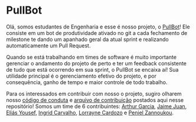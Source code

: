# PullBot

Olá, somos estudantes de Engenharia e esse é nosso projeto, o [PullBot](https://fga-eps-mds.github.io/PullBot)! Ele consiste em um bot de produtividade ativado no git a cada fechamento de milestone te dando um apanhado geral da atual sprint e realizando automaticamente um Pull Request. 

Quando se está trabalhando em times de software é muito importante gerenciar o andamento do projeto de perto e ter um feedback consistente de tudo que está ocorrendo em sua sprint, o PullBot se encaixa aí! Sua utilidade principal é o gerenciamento efetivo do projeto, e por consequência, ganho de tempo e maior controle de todo trabalho.

Para os interessados em contribuir com nosso o projeto, sugiro olharem nosso [código de conduta](https://github.com/fga-eps-mds/PullBot/blob/master/CODE_OF_CONDUCT.md) e [arquivo de contribuição](https://github.com/fga-eps-mds/PullBot/blob/master/CONTRIBUTING.md) postados aqui nesse repositório!
Somos um time de 6 contribuintes: [Arthur Garcia](https://github.com/ArthurMeloG), [Jaime Juan](https://github.com/JaimeJuan11), [Eliás Yousef](https://github.com/ingridSCarvalho), [Ingrid Carvalho](https://github.com/zpeniel09), [Lorrayne Cardozo](https://github.com/LorrayneCardozo) e [Peniel Zannoukou](https://github.com/eliasyousef00).
